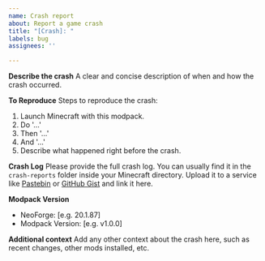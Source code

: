 ```yaml
---
name: Crash report
about: Report a game crash
title: "[Crash]: "
labels: bug
assignees: ''

---
```


**Describe the crash**
A clear and concise description of when and how the crash occurred.

**To Reproduce**
Steps to reproduce the crash:
1. Launch Minecraft with this modpack.
2. Do '...'
3. Then '...'
4. And '...'
5. Describe what happened right before the crash.

**Crash Log**
Please provide the full crash log. You can usually find it in the `crash-reports` folder inside your Minecraft directory. Upload it to a service like [Pastebin](https://pastebin.com/) or [GitHub Gist](https://gist.github.com/) and link it here.

**Modpack Version**
- NeoForge: [e.g. 20.1.87]
- Modpack Version: [e.g. v1.0.0]

**Additional context**
Add any other context about the crash here, such as recent changes, other mods installed, etc.
